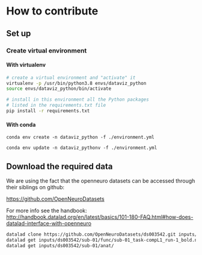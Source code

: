 # How to contribute

## Set up

### Create virtual environment

#### With virtualenv

```bash
# create a virtual environment and "activate" it
virtualenv -p /usr/bin/python3.8 envs/dataviz_python
source envs/dataviz_python/bin/activate

# install in this environment all the Python packages
# listed in the requirements.txt file
pip install -r requirements.txt
```

#### With conda

```
conda env create -n dataviz_python -f ./environment.yml
```

```
conda env update -n dataviz_pythonv -f ./environment.yml
```


## Download the required data

<!-- TODO improve datalad install instruction -->
<!-- TODO add datalad to binder -->
<!-- datalad-installer git-annex -m datalad/packages -->

We are using the fact that the openneuro datasets can be accessed through their
siblings on github:

https://github.com/OpenNeuroDatasets

For more info see the handbook:
http://handbook.datalad.org/en/latest/basics/101-180-FAQ.html#how-does-datalad-interface-with-openneuro

```bash
datalad clone https://github.com/OpenNeuroDatasets/ds003542.git inputs/ds003542/
datalad get inputs/ds003542/sub-01/func/sub-01_task-compL1_run-1_bold.nii.gz
datalad get inputs/ds003542/sub-01/anat/
```
